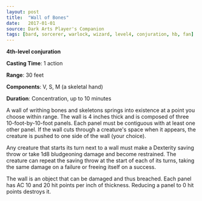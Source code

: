 ```yaml
---
layout: post
title:  "Wall of Bones"
date:   2017-01-01
source: Dark Arts Player's Companion
tags: [bard, sorcerer, warlock, wizard, level4, conjuration, hb, fan]
---
```


**4th-level conjuration**

**Casting Time**: 1 action

**Range**: 30 feet

**Components**: V, S, M (a skeletal hand)

**Duration**: Concentration, up to 10 minutes

A wall of writhing bones and skeletons springs into existence at a point you choose within range. The wall is 4 inches thick and is composed of three 10-foot-by-10-foot panels. Each panel must be contiguous with at least one other panel. If the wall cuts through a creature's space when it appears, the creature is pushed to one side of the wall (your choice).

Any creature that starts its turn next to a wall must make a Dexterity saving throw or take 1d8 bludgeoning damage and become restrained. The creature can repeat the saving throw at the start of each of its turns, taking the same damage on a failure or freeing itself on a success.

The wall is an object that can be damaged and thus breached. Each panel has AC 10 and 20 hit points per inch of thickness. Reducing a panel to 0 hit points destroys it.
